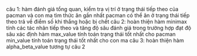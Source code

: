 câu 1: hàm đánh giá tổng quan, kiểm tra vị trí ở trạng thái tiếp theo của pacman và con ma
  tìm thức ăn gần nhất pacman có thể ăn ở trạng thái tiếp theo
  trả về điểm số khi thắng hoặc bị chết
câu 2: hoàn thiện hàm minimax
  tính các tác nhân tiếp theo và tăng độ sâu đánh giá trong trường hợp đạt độ sâu xác định
  hàm max_value tính toán trạng thái tốt nhất cho pacman
  min_value tính toán trạng thái tốt nhất cho con ma
câu 3: hoàn thiện hàm alpha_beta_value
  tương tự câu 2
